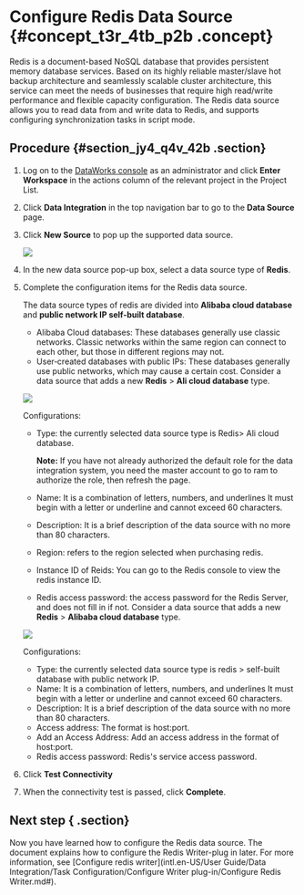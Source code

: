 # Configure Redis Data Source {#concept_t3r_4tb_p2b .concept}

Redis is a document-based NoSQL database that provides persistent memory database services. Based on its highly reliable master/slave hot backup architecture and seamlessly scalable cluster architecture, this service can meet the needs of businesses that require high read/write performance and flexible capacity configuration. The Redis data source allows you to read data from and write data to Redis, and supports configuring synchronization tasks in script mode.

## Procedure {#section_jy4_q4v_42b .section}

1.  Log on to the [DataWorks console](https://workbench.data.aliyun.com/console) as an administrator and click **Enter Workspace** in the actions column of the relevant project in the Project List.
2.  Click **Data Integration** in the top navigation bar to go to the **Data Source** page.
3.  Click **New Source** to pop up the supported data source.

    ![](http://static-aliyun-doc.oss-cn-hangzhou.aliyuncs.com/assets/img/16212/15367211127592_en-US.png)

4.  In the new data source pop-up box, select a data source type of **Redis**.
5.  Complete the configuration items for the Redis data source.

    The data source types of redis are divided into **Alibaba cloud database** and **public network IP self-built database**.

    -   Alibaba Cloud databases: These databases generally use classic networks. Classic networks within the same region can connect to each other, but those in different regions may not.
    -   User‑created databases with public IPs: These databases generally use public networks, which may cause a certain cost.
    Consider a data source that adds a new **Redis** \> **Ali cloud database** type.

    ![](http://static-aliyun-doc.oss-cn-hangzhou.aliyuncs.com/assets/img/16212/15367211127593_en-US.png)

    Configurations:

    -   Type: the currently selected data source type is Redis\> Ali cloud database.

        **Note:** If you have not already authorized the default role for the data integration system, you need the master account to go to ram to authorize the role, then refresh the page.

    -   Name: It is a combination of letters, numbers, and underlines It must begin with a letter or underline and cannot exceed 60 characters.
    -   Description: It is a brief description of the data source with no more than 80 characters.
    -   Region: refers to the region selected when purchasing redis.
    -   Instance ID of Reids: You can go to the Redis console to view the redis instance ID.
    -   Redis access password: the access password for the Redis Server, and does not fill in if not.
    Consider a data source that adds a new **Redis** \> **Alibaba cloud database** type.

    ![](http://static-aliyun-doc.oss-cn-hangzhou.aliyuncs.com/assets/img/16212/15367211127594_en-US.png)

    Configurations:

    -   Type: the currently selected data source type is redis \> self-built database with public network IP.
    -   Name: It is a combination of letters, numbers, and underlines It must begin with a letter or underline and cannot exceed 60 characters.
    -   Description: It is a brief description of the data source with no more than 80 characters.
    -   Access address: The format is host:port.
    -   Add an Access Address: Add an access address in the format of host:port.
    -   Redis access password: Redis's service access password.
6.  Click **Test Connectivity**
7.  When the connectivity test is passed, click **Complete**.

## Next step { .section}

Now you have learned how to configure the Redis data source. The document explains how to configure the Redis Writer-plug in later. For more information, see [Configure redis writer](intl.en-US/User Guide/Data Integration/Task Configuration/Configure Writer plug-in/Configure Redis Writer.md#).

